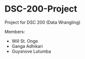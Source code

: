 # DSC-200-Project
Project for DSC 200 (Data Wrangling)

Members:
- Will St. Onge
- Ganga Adhikari
- Guysnove Lutumba
